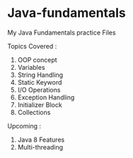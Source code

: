 # Java-fundamentals

My Java Fundamentals practice Files

Topics Covered :
1. OOP concept
2. Variables
3. String Handling
4. Static Keyword
5. I/O Operations
6. Exception Handling
7. Initializer Block
8. Collections

Upcoming :
1. Java 8 Features
2. Multi-threading
